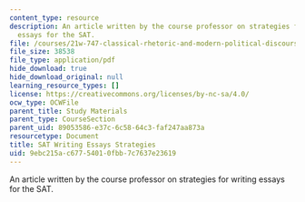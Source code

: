 ```yaml
---
content_type: resource
description: An article written by the course professor on strategies for writing
  essays for the SAT.
file: /courses/21w-747-classical-rhetoric-and-modern-political-discourse-fall-2009/9ebc215ac67754010fbb7c7637e23619_MIT21W_747_01F09_study12.pdf
file_size: 38538
file_type: application/pdf
hide_download: true
hide_download_original: null
learning_resource_types: []
license: https://creativecommons.org/licenses/by-nc-sa/4.0/
ocw_type: OCWFile
parent_title: Study Materials
parent_type: CourseSection
parent_uid: 89053586-e37c-6c58-64c3-faf247aa873a
resourcetype: Document
title: SAT Writing Essays Strategies
uid: 9ebc215a-c677-5401-0fbb-7c7637e23619
---
```

An article written by the course professor on strategies for writing essays for the SAT.